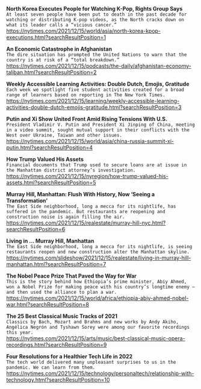**North Korea Executes People for Watching K-Pop, Rights Group Says**\
`At least seven people have been put to death in the past decade for watching or distributing K-pop videos, as the North cracks down on what its leader calls a “vicious cancer.”`\
https://nytimes.com/2021/12/15/world/asia/north-korea-kpop-executions.html?searchResultPosition=1

**An Economic Catastrophe in Afghanistan**\
`The dire situation has prompted the United Nations to warn that the country is at risk of a “total breakdown.”`\
https://nytimes.com/2021/12/15/podcasts/the-daily/afghanistan-economy-taliban.html?searchResultPosition=2

**Weekly Accessible Learning Activities: Double Dutch, Emojis, Gratitude**\
`Each week we spotlight five student activities created for a broad range of learners based on reporting in The New York Times.`\
https://nytimes.com/2021/12/15/learning/weekly-accessible-learning-activities-double-dutch-emojis-gratitude.html?searchResultPosition=3

**Putin and Xi Show United Front Amid Rising Tensions With U.S.**\
`President Vladimir V. Putin and President Xi Jinping of China, meeting in a video summit, sought mutual support in their conflicts with the West over Ukraine, Taiwan and other issues.`\
https://nytimes.com/2021/12/15/world/asia/china-russia-summit-xi-putin.html?searchResultPosition=4

**How Trump Valued His Assets**\
`Financial documents that Trump used to secure loans are at issue in the Manhattan district attorney’s investigation.`\
https://nytimes.com/2021/12/15/nyregion/how-trump-valued-his-assets.html?searchResultPosition=5

**Murray Hill, Manhattan: Flush With History, Now ‘Seeing a Transformation’**\
`The East Side neighborhood, long a mecca for its nightlife, has suffered in the pandemic. But restaurants are reopening and construction noise is again filling the air.`\
https://nytimes.com/2021/12/15/realestate/murray-hill-nyc.html?searchResultPosition=6

**Living in ... Murray Hill, Manhattan**\
`The East Side neighborhood, long a mecca for its nightlife, is seeing restaurants reopen and new construction alter the Manhattan skyline.`\
https://nytimes.com/slideshow/2021/12/15/realestate/living-in-murray-hill-manhattan.html?searchResultPosition=7

**The Nobel Peace Prize That Paved the Way for War**\
`This is the story behind how Ethiopia’s prime minister, Abiy Ahmed, won a Nobel Prize for making peace with his country’s longtime enemy — and then used the alliance to plan a war.`\
https://nytimes.com/2021/12/15/world/africa/ethiopia-abiy-ahmed-nobel-war.html?searchResultPosition=8

**The 25 Best Classical Music Tracks of 2021**\
`Classics by Bach, Mozart and Brahms and new works by Andy Akiho, Angélica Negrón and Tyshawn Sorey were among our favorite recordings this year.`\
https://nytimes.com/2021/12/15/arts/music/best-classical-music-opera-recordings.html?searchResultPosition=9

**Four Resolutions for a Healthier Tech Life in 2022**\
`The tech world delivered many unpleasant surprises to us in the pandemic. We can learn from them.`\
https://nytimes.com/2021/12/15/technology/personaltech/relationship-with-technology.html?searchResultPosition=10

